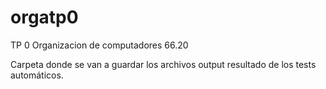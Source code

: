 # orgatp0
TP 0 Organizacion de computadores 66.20

Carpeta donde se van a guardar los archivos output resultado de los tests automáticos.
